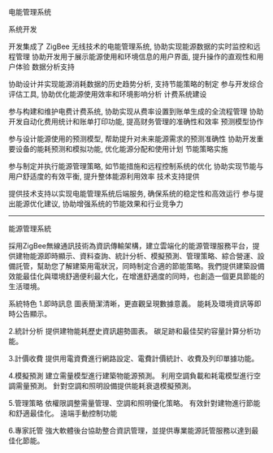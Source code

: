 电能管理系统

系统开发

开发集成了 ZigBee 无线技术的电能管理系统, 协助实现能源数据的实时监控和远程管理
协助开发用于展示能源使用和环境信息的用户界面, 提升操作的直观性和用户体验
数据分析支持

协助设计并实现能源消耗数据的历史趋势分析, 支持节能策略的制定
参与开发综合评估工具, 协助优化能源使用效率和环境影响分析
计费系统建设

参与构建和维护电费计费系统, 协助实现从费率设置到账单生成的全流程管理
协助开发自动化费用统计和账单打印功能, 提高财务管理的准确性和效率
预测模型协作

参与设计能源使用的预测模型, 帮助提升对未来能源需求的预测准确性
协助开发重要设备的能耗预测和模拟功能, 优化能源分配和使用计划
节能策略实施

参与制定并执行能源管理策略, 如节能措施和远程控制系统的优化
协助实现节能与用户舒适度的有效平衡, 提升整体能源利用效率
技术支持提供

提供技术支持以实现电能管理系统后端服务, 确保系统的稳定性和高效运行
参与提出能源优化建议, 协助增强系统的节能效果和行业竞争力




-------------------------------
能源管理系統

採用ZigBee無線通訊技術為資訊傳輸架構，建立雲端化的能源管理服務平台，提供建物能源即時顯示、資料查詢、統計分析、模擬預測、管理策略、綜合營運、設備託管，幫助您了解建築用電狀況，同時制定合適的節能策略。我們提供建築設備效能最佳化與環境舒適便利最大化，在增進舒適度的同時，也創造一個更具節能的生活環境。

系統特色
1.即時訊息 
圖表簡潔清晰，更直觀呈現數據意義。
能耗及環境資訊等即時公告顯示。

2.統計分析
提供建物能耗歷史資訊趨勢圖表。
碳足跡和最佳契約容量計算分析功能。

3.計價收費
提供用電資費進行網路設定、電費計價統計、收費及列印單據功能。

4.模擬預測
建立需量模型進行建築物能源預測。
利用空調負載和耗電模型進行空調需量預測。
針對空調和照明設備提供能耗衰退模擬預測。

5.管理策略
依權限調整需量管理、空調和照明優化策略。
有效針對建物進行節能和舒適最佳化。
遠端手動控制功能

6.專家託管
強大軟體後台協助整合資訊管理，並提供專業能源託管服務以達到最佳化節能。